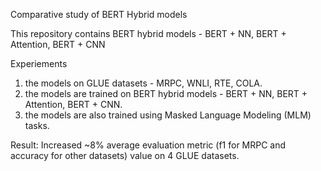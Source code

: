 Comparative study of BERT Hybrid models

This repository contains BERT hybrid models - BERT + NN, BERT + Attention, BERT + CNN

Experiements 
1. the models on GLUE datasets - MRPC, WNLI, RTE, COLA.
2. the models are trained on BERT hybrid models - BERT + NN, BERT + Attention, BERT + CNN.
3. the models are also trained using Masked Language Modeling (MLM) tasks.
 
Result:
Increased ~8\% average evaluation metric (f1 for MRPC and accuracy for other datasets) value on 4 GLUE datasets. 